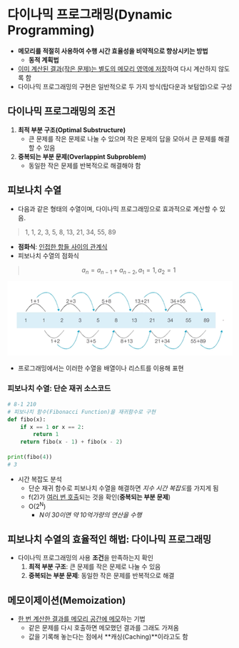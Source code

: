 # 다이나믹 프로그래밍(Dynamic Programming)
* **메모리를 적절히 사용하여 수행 시간 효율성을 비약적으로 향상시키는 방법**
  * **동적 계획법**
* <u>이미 계산된 결과(작은 문제)는 별도의 메모리 영역에 저장</u>하여 다시 계산하지 않도록 함
* 다이나믹 프로그래밍의 구현은 일반적으로 두 가지 방식(탑다운과 보텀업)으로 구성

## 다이나믹 프로그래밍의 조건
1. **최적 부분 구조(Optimal Substructure)**
    * 큰 문제를 작은 문제로 나눌 수 있으며 작은 문제의 답을 모아서 큰 문제를 해결할 수 있음
2. **중복되는 부분 문제(Overlappint Subproblem)**
    * 동일한 작은 문제를 반복적으로 해결해야 함

## 피보나치 수열
* 다음과 같은 형태의 수열이며, 다이나믹 프로그래밍으로 효과적으로 계산할 수 있음.
> 1, 1, 2, 3, 5, 8, 13, 21, 34, 55, 89

* **점화식**: <u>인접한 항들 사이의 관계식</u>
* 피보나치 수열의 점화식
> $$a_n=a_{n-1}+a_{n-2}, a_1=1,a_2=1$$

![fibo_1](images/21_fibo_1.png)

* 프로그래밍에서는 이러한 수열을 배열이나 리스트를 이용해 표현

### 피보나치 수열: 단순 재귀 소스코드
```py
# 8-1 210
# 피보나치 함수(Fibonacci Function)을 재귀함수로 구현
def fibo(x):
    if x == 1 or x == 2:
        return 1
    return fibo(x - 1) + fibo(x - 2)
  
print(fibo(4))
# 3
```
* 시간 복잡도 분석
  * 단순 재귀 함수로 피보나치 수열을 해결하면 *지수 시간 복잡도*를 가지게 됨
  * f(2)가 <u>여러 번 호출</u>되는 것을 확인(**중복되는 부분 문제**)
  * O(2<sup>N</sup>)
    * *N이 30이면 약 10억가량의 연산을 수행*

## 피보나치 수열의 효율적인 해법: 다이나믹 프로그래밍
* 다이나믹 프로그래밍의 사용 **조건**을 만족하는지 확인
  1. **최적 부분 구조**: 큰 문제를 작은 문제로 나눌 수 있음
  2. **중복되는 부분 문제**: 동일한 작은 문제를 반복적으로 해결

## 메모이제이션(Memoization)
* <u>한 번 계산한 결과를 메모리 공간에 메모</u>하는 기법
  * 같은 문제를 다시 호출하면 메모했던 결과를 그래도 가져옴
  * 값을 기록해 놓는다는 점에서 **캐싱(Caching)**이라고도 함
